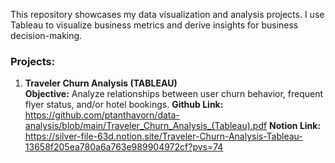 This repository showcases my data visualization and analysis projects. I use Tableau to visualize business metrics and derive insights for business decision-making.

### Projects:

1. **Traveler Churn Analysis (TABLEAU)**   
   **Objective:** Analyze relationships between user churn behavior, frequent flyer status, and/or hotel bookings.
   **Github Link:** https://github.com/ptanthavorn/data-analysis/blob/main/Traveler_Churn_Analysis_(Tableau).pdf
   **Notion Link:** https://silver-file-63d.notion.site/Traveler-Churn-Analysis-Tableau-13658f205ea780a6a763e989904972cf?pvs=74
